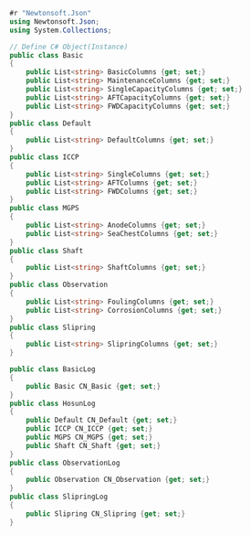```C#
#r "Newtonsoft.Json"
using Newtonsoft.Json;
using System.Collections;
```


```C#
// Define C# Object(Instance)
public class Basic
{
    public List<string> BasicColumns {get; set;}
    public List<string> MaintenanceColumns {get; set;}
    public List<string> SingleCapacityColumns {get; set;}
    public List<string> AFTCapacityColumns {get; set;}
    public List<string> FWDCapacityColumns {get; set;}
}
public class Default
{
    public List<string> DefaultColumns {get; set;}
}
public class ICCP
{
    public List<string> SingleColumns {get; set;}
    public List<string> AFTColumns {get; set;}
    public List<string> FWDColumns {get; set;}
}
public class MGPS
{
    public List<string> AnodeColumns {get; set;}       
    public List<string> SeaChestColumns {get; set;}     
}
public class Shaft
{
    public List<string> ShaftColumns {get; set;}
}
public class Observation
{
    public List<string> FoulingColumns {get; set;}
    public List<string> CorrosionColumns {get; set;}
}
public class Slipring
{
    public List<string> SlipringColumns {get; set;}
}

public class BasicLog
{
    public Basic CN_Basic {get; set;}
}
public class HosunLog
{
    public Default CN_Default {get; set;}
    public ICCP CN_ICCP {get; set;}
    public MGPS CN_MGPS {get; set;}
    public Shaft CN_Shaft {get; set;}
}
public class ObservationLog
{
    public Observation CN_Observation {get; set;}
}
public class SlipringLog
{
    public Slipring CN_Slipring {get; set;}
}
```



<div>
    <div id='dotnet-interactive-this-cell-42164.Microsoft.DotNet.Interactive.Http.HttpPort' style='display: none'>
        The below script needs to be able to find the current output cell; this is an easy method to get it.
    </div>
    <script type='text/javascript'>
async function probeAddresses(probingAddresses) {
    function timeout(ms, promise) {
        return new Promise(function (resolve, reject) {
            setTimeout(function () {
                reject(new Error('timeout'))
            }, ms)
            promise.then(resolve, reject)
        })
    }

    if (Array.isArray(probingAddresses)) {
        for (let i = 0; i < probingAddresses.length; i++) {

            let rootUrl = probingAddresses[i];

            if (!rootUrl.endsWith('/')) {
                rootUrl = `${rootUrl}/`;
            }

            try {
                let response = await timeout(1000, fetch(`${rootUrl}discovery`, {
                    method: 'POST',
                    cache: 'no-cache',
                    mode: 'cors',
                    timeout: 1000,
                    headers: {
                        'Content-Type': 'text/plain'
                    },
                    body: probingAddresses[i]
                }));

                if (response.status == 200) {
                    return rootUrl;
                }
            }
            catch (e) { }
        }
    }
}

function loadDotnetInteractiveApi() {
    probeAddresses(["http://192.168.4.16:1002/", "http://127.0.0.1:1002/"])
        .then((root) => {
        // use probing to find host url and api resources
        // load interactive helpers and language services
        let dotnetInteractiveRequire = require.config({
        context: '42164.Microsoft.DotNet.Interactive.Http.HttpPort',
                paths:
            {
                'dotnet-interactive': `${root}resources`
                }
        }) || require;

            window.dotnetInteractiveRequire = dotnetInteractiveRequire;

            window.configureRequireFromExtension = function(extensionName, extensionCacheBuster) {
                let paths = {};
                paths[extensionName] = `${root}extensions/${extensionName}/resources/`;
                
                let internalRequire = require.config({
                    context: extensionCacheBuster,
                    paths: paths,
                    urlArgs: `cacheBuster=${extensionCacheBuster}`
                    }) || require;

                return internalRequire
            };
        
            dotnetInteractiveRequire([
                    'dotnet-interactive/dotnet-interactive'
                ],
                function (dotnet) {
                    dotnet.init(window);
                },
                function (error) {
                    console.log(error);
                }
            );
        })
        .catch(error => {console.log(error);});
    }

// ensure `require` is available globally
if ((typeof(require) !==  typeof(Function)) || (typeof(require.config) !== typeof(Function))) {
    let require_script = document.createElement('script');
    require_script.setAttribute('src', 'https://cdnjs.cloudflare.com/ajax/libs/require.js/2.3.6/require.min.js');
    require_script.setAttribute('type', 'text/javascript');
    
    
    require_script.onload = function() {
        loadDotnetInteractiveApi();
    };

    document.getElementsByTagName('head')[0].appendChild(require_script);
}
else {
    loadDotnetInteractiveApi();
}

    </script>
</div>



```C#

```


```C#
// Hard coding for Serialization
BasicLog Bsc = new BasicLog()
{
    CN_Basic = new Basic() {
        BasicColumns = new List<string> { "VesselName", "ProjectNumber", "Owner", null },
        MaintenanceColumns = new List<string> { "LastDrydock", "NextDrydock", "LastBrush", "AnodePeriod"  },
        SingleCapacityColumns = null,
        AFTCapacityColumns = new List<string> { "Amphere", "Voltage"},
        FWDCapacityColumns = new List<string> { "Amphere", "Voltage"} 
    }
};
HosunLog Log = new HosunLog()
{
    CN_Default = new Default() {
        DefaultColumns = new List<string> { "Date", "Location", "Draft", "SeaTemp" }
    },
    CN_ICCP = new ICCP() {
        SingleColumns = null, 
        AFTColumns = new List<string> { "Amp", "Volt", "Cell1", "Cell2" },
        FWDColumns = new List<string> { "Amp", "Volt", "Cell1", "Cell2" }
    },
    CN_MGPS = new MGPS() {
        AnodeColumns = new List<string> {"CU1", "AL1", "CU2", "AL2"},
        SeaChestColumns = new List<string> {"SeaChest"}
    },
    CN_Shaft = new Shaft() {
        ShaftColumns = new List<string> {"Shaft" }
    }
};
ObservationLog Obs = new ObservationLog() 
{
    CN_Observation = new Observation() {
        FoulingColumns = new List<string> { "StrainerPort", "StrainerStbd", "Pipeline", "HeatExch" },
        CorrosionColumns = new List<string> { "CorrosionPort", "CorrosionStbd", "Pipeline", "HeatExch" }
    }
};
SlipringLog Srl = new SlipringLog()
{
    CN_Slipring = new Slipring() {
        SlipringColumns = new List<string> {"Week1", "Week2", "Week3", "Week4", "Week5" }
    }
};
```


## <font color=green>Json Serialization</font>


```C#
// Serialize C# Object to Json string.
string jsonBasic = JsonConvert.SerializeObject(Bsc, Formatting.Indented);
string jsonLog = JsonConvert.SerializeObject(Log, Formatting.Indented);
string jsonObs = JsonConvert.SerializeObject(Obs, Formatting.Indented);
string jsonSrl = JsonConvert.SerializeObject(Srl, Formatting.Indented);
```


```C#
// print out Serialized Json string
jsonBasic
```




    {
      "CN_Basic": {
        "BasicColumns": [
          "VesselName",
          "ProjectNumber",
          "Owner",
          null
        ],
        "MaintenanceColumns": [
          "LastDrydock",
          "NextDrydock",
          "LastBrush",
          "AnodePeriod"
        ],
        "SingleCapacityColumns": null,
        "AFTCapacityColumns": [
          "Amphere",
          "Voltage"
        ],
        "FWDCapacityColumns": [
          "Amphere",
          "Voltage"
        ]
      }
    }




```C#
jsonLog
```




    {
      "CN_Default": {
        "DefaultColumns": [
          "Date",
          "Location",
          "Draft",
          "SeaTemp"
        ]
      },
      "CN_ICCP": {
        "SingleColumns": null,
        "AFTColumns": [
          "Amp",
          "Volt",
          "Cell1",
          "Cell2"
        ],
        "FWDColumns": [
          "Amp",
          "Volt",
          "Cell1",
          "Cell2"
        ]
      },
      "CN_MGPS": {
        "AnodeColumns": [
          "CU1",
          "AL1",
          "CU2",
          "AL2"
        ],
        "SeaChestColumns": [
          "SeaChest"
        ]
      },
      "CN_Shaft": {
        "ShaftColumns": [
          "Shaft"
        ]
      }
    }




```C#
jsonObs
```




    {
      "CN_Observation": {
        "FoulingColumns": [
          "StrainerPort",
          "StrainerStbd",
          "Pipeline",
          "HeatExch"
        ],
        "CorrosionColumns": [
          "CorrosionPort",
          "CorrosionStbd",
          "Pipeline",
          "HeatExch"
        ]
      }
    }




```C#
jsonSrl
```




    {
      "CN_Slipring": {
        "SlipringColumns": [
          "Week1",
          "Week2",
          "Week3",
          "Week4",
          "Week5"
        ]
      }
    }




```C#

```


```C#

```

## <font color=blue>Json string of BasicLog</font>


```C#
string jsonBasicRead = @"
{
  'CN_Basic': {
    'BasicColumns': [ 'VesselName', 'ProjectNumber', 'Owner', null ],
    'MaintenanceColumns': [ 'LastDrydock', 'NextDrydock', 'LastBrush', 'AnodePeriod' ],
    'SingleCapacityColumns': null,
    'AFTCapacityColumns': [ 'Amphere', 'Voltage' ],
    'FWDCapacityColumns': [ 'Amphere', 'Voltage' ]
  }
}
";
```

## <font color=blue>Json string of DailyLog</font>


```C#
// Hard code input string for Deserialization.
string jsonHosunRead = @"
{
  'CN_Basic': {
    'BasicColumns': [ 'VesselName', 'ProjectNumber', 'Owner', null ],
    'MaintenanceColumns': [ 'LastDrydock', 'NextDrydock', 'LastBrush', 'AnodePeriod' ],
    'SingleCapacityColumns': null,
    'AFTCapacityColumns': [ 'Amphere', 'Voltage' ],
    'FWDCapacityColumns': [ 'Amphere', 'Voltage' ]
  },
  'CN_Default': {
    'DefaultColumns': [ 'Date', 'Location', 'Draft', 'SeaTemp' ]
  },
  'CN_ICCP': {
    'SingleColumns': null,
    'AFTColumns': [ 'Amp', 'Volt', 'Cell1', 'Cell2' ],
    'FWDColumns': [ 'Amp', 'Volt', 'Cell1', 'Cell2' ]
  },
  'CN_MGPS': {
    'AnodeColumns': [ 'CU1', 'AL1', 'CU2', 'AL2' ],
    'SeaChestColumns': [ 'SeaChest' ]
  },
  'CN_Shaft': {
    'ShaftColumns': [ 'Shaft' ]
  }
}";
```

## <font color=blue>Json string of ObservationLog</font>


```C#
// Hard code input string for Deserialization.
string jsonObservationRead = @"
{
  'CN_Observation': {
    'FoulingColumns': [ 'StrainerPort', 'StrainerStbd', 'Pipeline', 'HeatExch' ],
    'CorrosionColumns': [ 'CorrosionPort', 'CorrosionStbd', 'Pipeline', 'HeatExch' ]
  }
}
";
```

## <font color=blue>Json string of SlipringLog</font>


```C#
string jsonSlipringRead = @"
{
  'CN_Slipring': {
    'SlipringColumns': [ 'Week1', 'Week2', 'Week3', 'Week4', 'Week5' ]
  }
}
";
```


```C#

```


```C#

```

## <font color=red>BasicLog Deserialization</font>


```C#
// Deserialization to HosunLog type instance hosun.
BasicLog basic = JsonConvert.DeserializeObject<BasicLog>(jsonBasicRead);
```


```C#
basic
```




<table><thead><tr><th>CN_Basic</th></tr></thead><tbody><tr><td><div class="dni-plaintext">{ Submission#3+Basic: BasicColumns: [ VesselName, ProjectNumber, Owner, &lt;null&gt; ], MaintenanceColumns: [ LastDrydock, NextDrydock, LastBrush, AnodePeriod ], SingleCapacityColumns: &lt;null&gt;, AFTCapacityColumns: [ Amphere, Voltage ], FWDCapacityColumns: [ Amphere, Voltage ] }</div></td></tr></tbody></table>




```C#
basic.CN_Basic
```




<table><thead><tr><th>BasicColumns</th><th>MaintenanceColumns</th><th>SingleCapacityColumns</th><th>AFTCapacityColumns</th><th>FWDCapacityColumns</th></tr></thead><tbody><tr><td><div class="dni-plaintext">[ VesselName, ProjectNumber, Owner, &lt;null&gt; ]</div></td><td><div class="dni-plaintext">[ LastDrydock, NextDrydock, LastBrush, AnodePeriod ]</div></td><td><div class="dni-plaintext">&lt;null&gt;</div></td><td><div class="dni-plaintext">[ Amphere, Voltage ]</div></td><td><div class="dni-plaintext">[ Amphere, Voltage ]</div></td></tr></tbody></table>



## <font color=red>DailyLog Deserialization</font>


```C#
// Deserialization to HosunLog type instance hosun.
HosunLog hosunDaily = JsonConvert.DeserializeObject<HosunLog>(jsonHosunRead);
```


```C#
// print out hosun (check out hosun's structure)
hosunDaily
```




<table><thead><tr><th>CN_Basic</th><th>CN_Default</th><th>CN_ICCP</th><th>CN_MGPS</th><th>CN_Shaft</th></tr></thead><tbody><tr><td><div class="dni-plaintext">{ Submission#82+Basic: BasicColumns: [ VesselName, ProjectNumber, Owner, &lt;null&gt; ], MaintenanceColumns: [ LastDrydock, NextDrydock, LastBrush, AnodePeriod ], SingleCapacityColumns: &lt;null&gt;, AFTCapacityColumns: [ Amphere, Voltage ], FWDCapacityColumns: [ Amphere, Voltage ] }</div></td><td><div class="dni-plaintext">{ Submission#82+Default: DefaultColumns: [ Date, Location, Draft, SeaTemp ] }</div></td><td><div class="dni-plaintext">{ Submission#82+ICCP: SingleColumns: &lt;null&gt;, AFTColumns: [ Amp, Volt, Cell1, Cell2 ], FWDColumns: [ Amp, Volt, Cell1, Cell2 ] }</div></td><td><div class="dni-plaintext">{ Submission#82+MGPS: AnodeColumns: [ CU1, AL1, CU2, AL2 ], SeaChestColumns: [ SeaChest ] }</div></td><td><div class="dni-plaintext">{ Submission#82+Shaft: ShaftColumns: [ Shaft ] }</div></td></tr></tbody></table>




```C#
hosunDaily.CN_Basic
```




<table><thead><tr><th>BasicColumns</th><th>MaintenanceColumns</th><th>SingleCapacityColumns</th><th>AFTCapacityColumns</th><th>FWDCapacityColumns</th></tr></thead><tbody><tr><td><div class="dni-plaintext">[ VesselName, ProjectNumber, Owner, &lt;null&gt; ]</div></td><td><div class="dni-plaintext">[ LastDrydock, NextDrydock, LastBrush, AnodePeriod ]</div></td><td><div class="dni-plaintext">&lt;null&gt;</div></td><td><div class="dni-plaintext">[ Amphere, Voltage ]</div></td><td><div class="dni-plaintext">[ Amphere, Voltage ]</div></td></tr></tbody></table>




```C#
hosunDaily.CN_Default
```




<table><thead><tr><th>DefaultColumns</th></tr></thead><tbody><tr><td><div class="dni-plaintext">[ Date, Location, Draft, SeaTemp ]</div></td></tr></tbody></table>




```C#
hosunDaily.CN_ICCP
```




<table><thead><tr><th>SingleColumns</th><th>AFTColumns</th><th>FWDColumns</th></tr></thead><tbody><tr><td><div class="dni-plaintext">&lt;null&gt;</div></td><td><div class="dni-plaintext">[ Amp, Volt, Cell1, Cell2 ]</div></td><td><div class="dni-plaintext">[ Amp, Volt, Cell1, Cell2 ]</div></td></tr></tbody></table>




```C#
hosunDaily.CN_MGPS
```




<table><thead><tr><th>AnodeColumns</th><th>SeaChestColumns</th></tr></thead><tbody><tr><td><div class="dni-plaintext">[ CU1, AL1, CU2, AL2 ]</div></td><td><div class="dni-plaintext">[ SeaChest ]</div></td></tr></tbody></table>




```C#
hosunDaily.CN_Shaft
```




<table><thead><tr><th>ShaftColumns</th></tr></thead><tbody><tr><td><div class="dni-plaintext">[ Shaft ]</div></td></tr></tbody></table>





## <font color=red>ObservationLog Deserialization</font>


```C#
// Deserialization to ObservationLog type instance obs.
ObservationLog ObsLog = JsonConvert.DeserializeObject<ObservationLog>(jsonObservationRead);
```


```C#
ObsLog
```




<table><thead><tr><th>CN_Observation</th></tr></thead><tbody><tr><td><div class="dni-plaintext">{ Submission#82+Observation: FoulingColumns: [ StrainerPort, StrainerStbd, Pipeline, HeatExch ], CorrosionColumns: [ CorrosionPort, CorrosionStbd, Pipeline, HeatExch ] }</div></td></tr></tbody></table>




```C#
ObsLog.CN_Observation
```




<table><thead><tr><th>FoulingColumns</th><th>CorrosionColumns</th></tr></thead><tbody><tr><td><div class="dni-plaintext">[ StrainerPort, StrainerStbd, Pipeline, HeatExch ]</div></td><td><div class="dni-plaintext">[ CorrosionPort, CorrosionStbd, Pipeline, HeatExch ]</div></td></tr></tbody></table>




```C#
ObsLog.CN_Observation.FoulingColumns
```




<table><thead><tr><th><i>index</i></th><th>value</th></tr></thead><tbody><tr><td>0</td><td>StrainerPort</td></tr><tr><td>1</td><td>StrainerStbd</td></tr><tr><td>2</td><td>Pipeline</td></tr><tr><td>3</td><td>HeatExch</td></tr></tbody></table>





## <font color=red>SlipringLog Deserialization</font>


```C#
SlipringLog SrLog = JsonConvert.DeserializeObject<SlipringLog>(jsonSlipringRead);
```


```C#
SrLog
```




<table><thead><tr><th>CN_Slipring</th></tr></thead><tbody><tr><td><div class="dni-plaintext">{ Submission#82+Slipring: SlipringColumns: [ Week1, Week2, Week3, Week4, Week5 ] }</div></td></tr></tbody></table>




```C#
SrLog.CN_Slipring
```




<table><thead><tr><th>SlipringColumns</th></tr></thead><tbody><tr><td><div class="dni-plaintext">[ Week1, Week2, Week3, Week4, Week5 ]</div></td></tr></tbody></table>




```C#

```
